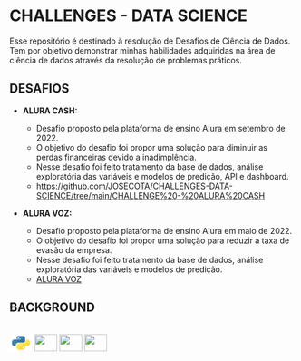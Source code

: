 # CHALLENGES - DATA SCIENCE

Esse repositório é destinado à resolução de Desafios de Ciência de Dados. Tem por objetivo demonstrar minhas habilidades adquiridas na área de ciência de dados através da resolução de problemas práticos.

## DESAFIOS

  - <b>ALURA CASH:</b>
  
      - Desafio proposto pela plataforma de ensino Alura em setembro de 2022.
      - O objetivo do desafio foi propor uma solução para diminuir as perdas financeiras devido a inadimplência.
      - Nesse desafio foi feito tratamento da base de dados, análise exploratória das variáveis e modelos de predição, API e dashboard.
      - <a> https://github.com/JOSECOTA/CHALLENGES-DATA-SCIENCE/tree/main/CHALLENGE%20-%20ALURA%20CASH </a>
  
  - <b> ALURA VOZ: </b>
  
      - Desafio proposto pela plataforma de ensino Alura em maio de 2022.
      - O objetivo do desafio foi propor uma solução para reduzir a taxa de evasão da empresa.
      - Nesse desafio foi feito tratamento da base de dados, análise exploratória das variáveis e modelos de predição.
      - [ALURA VOZ](https://github.com/JOSECOTA/CHALLENGES-DATA-SCIENCE/tree/main/CHALLENGE%20-%20ALURA%20VOZ)
  
  
  
  
      
  ## BACKGROUND
  
  <div style="display: inline_block"><br>
    <img height="30" width="40" src="https://raw.githubusercontent.com/devicons/devicon/master/icons/python/python-original.svg">
    <img height="30" width="40" src="https://cdn.jsdelivr.net/gh/devicons/devicon/icons/jupyter/jupyter-original.svg">
    <img height="30" width="40" src="https://cdn.jsdelivr.net/gh/devicons/devicon/icons/mysql/mysql-original.svg">
    <img height="30" width="40" src="https://raw.githubusercontent.com/microsoft/PowerBI-Icons/main/SVG/Power-BI.svg">
    
    
  </div>
